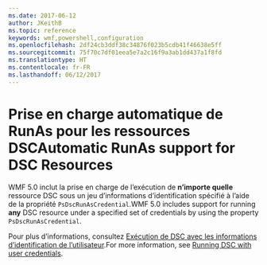 ```yaml
---
ms.date: 2017-06-12
author: JKeithB
ms.topic: reference
keywords: wmf,powershell,configuration
ms.openlocfilehash: 2df24cb3ddf38c34876f023b5cdb41f46638e5ff
ms.sourcegitcommit: 75f70c7df01eea5e7a2c16f9a3ab1dd437a1f8fd
ms.translationtype: HT
ms.contentlocale: fr-FR
ms.lasthandoff: 06/12/2017
---
```

# <a name="automatic-runas-support-for-dsc-resources"></a><span data-ttu-id="6ce9c-102">Prise en charge automatique de RunAs pour les ressources DSC</span><span class="sxs-lookup"><span data-stu-id="6ce9c-102">Automatic RunAs support for DSC Resources</span></span>

<span data-ttu-id="6ce9c-103">WMF 5.0 inclut la prise en charge de l’exécution de **n’importe quelle** ressource DSC sous un jeu d’informations d’identification spécifié à l’aide de la propriété `PsDscRunAsCredential`.</span><span class="sxs-lookup"><span data-stu-id="6ce9c-103">WMF 5.0 includes support for running **any** DSC resource under a specified set of credentials by using the property `PsDscRunAsCredential`.</span></span> 

<span data-ttu-id="6ce9c-104">Pour plus d’informations, consultez [Exécution de DSC avec les informations d’identification de l’utilisateur](https://msdn.microsoft.com/powershell/dsc/runasuser).</span><span class="sxs-lookup"><span data-stu-id="6ce9c-104">For more information, see [Running DSC with user credentials](https://msdn.microsoft.com/powershell/dsc/runasuser).</span></span>

